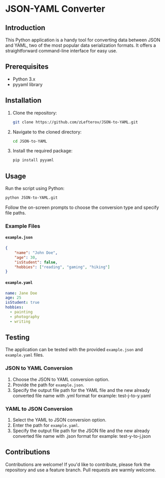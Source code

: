 # JSON-YAML Converter

## Introduction
This Python application is a handy tool for converting data between JSON and YAML, two of the most popular data serialization formats. It offers a straightforward command-line interface for easy use.

## Prerequisites
- Python 3.x
- pyyaml library

## Installation
1. Clone the repository:
   ```sh
   git clone https://github.com/zLefterov/JSON-to-YAML.git
   ```
2. Navigate to the cloned directory:
   ```sh
   cd JSON-to-YAML
   ```
3. Install the required package:
   ```sh
   pip install pyyaml
   ```

## Usage

Run the script using Python:

```sh
python JSON-to-YAML.git
```

Follow the on-screen prompts to choose the conversion type and specify file paths.

### Example Files

#### `example.json`

```json
{
    "name": "John Doe",
    "age": 30,
    "isStudent": false,
    "hobbies": ["reading", "gaming", "hiking"]
}
```

#### `example.yaml`

```yaml
name: Jane Doe
age: 25
isStudent: true
hobbies:
  - painting
  - photography
  - writing
```

## Testing

The application can be tested with the provided `example.json` and `example.yaml` files.

### JSON to YAML Conversion

1. Choose the JSON to YAML conversion option.
2. Provide the path for `example.json`.
3. Specify the output file path for the YAML file and the new already converted file name with .yml format for example: test-j-to-y.yaml

### YAML to JSON Conversion

1. Select the YAML to JSON conversion option.
2. Enter the path for `example.yaml`.
3.  Specify the output file path for the JSON file and the new already converted file name with .json format for example: test-y-to-j.json

## Contributions

Contributions are welcome! If you'd like to contribute, please fork the repository and use a feature branch. Pull requests are warmly welcome.
